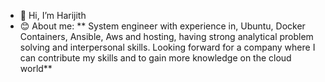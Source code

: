 - 👋 Hi, I’m Harijith
- :blush: About me: 
**  System engineer with experience in, Ubuntu, Docker Containers, Ansible, Aws and hosting, having strong analytical problem solving and interpersonal skills.   Looking forward for a company where I can contribute my skills and to gain more knowledge on the cloud world**
